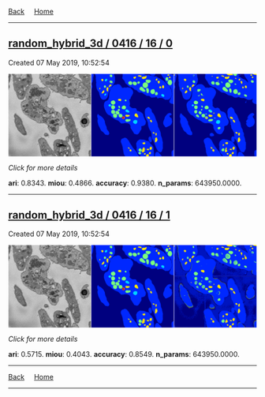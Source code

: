 
[Back](..)&nbsp;&nbsp;&nbsp;&nbsp;&nbsp;[Home](https://leapmanlab.github.io/snapshots)

---

<div class="summary"><a href="0"><h2>random_hybrid_3d / 0416 / 16 / 0</h2></a><p>Created 07 May 2019, 10:52:54
</p><a href="0"><img src="0/media/summary.png" align="center"></a><p>
<i>Click for more details</i>
</p></div>

**ari**: 0.8343. **miou**: 0.4866. **accuracy**: 0.9380. **n_params**: 643950.0000. 

---

<div class="summary"><a href="1"><h2>random_hybrid_3d / 0416 / 16 / 1</h2></a><p>Created 07 May 2019, 10:52:54
</p><a href="1"><img src="1/media/summary.png" align="center"></a><p>
<i>Click for more details</i>
</p></div>

**ari**: 0.5715. **miou**: 0.4043. **accuracy**: 0.8549. **n_params**: 643950.0000. 

---

[Back](..)&nbsp;&nbsp;&nbsp;&nbsp;&nbsp;[Home](https://leapmanlab.github.io/snapshots)

---